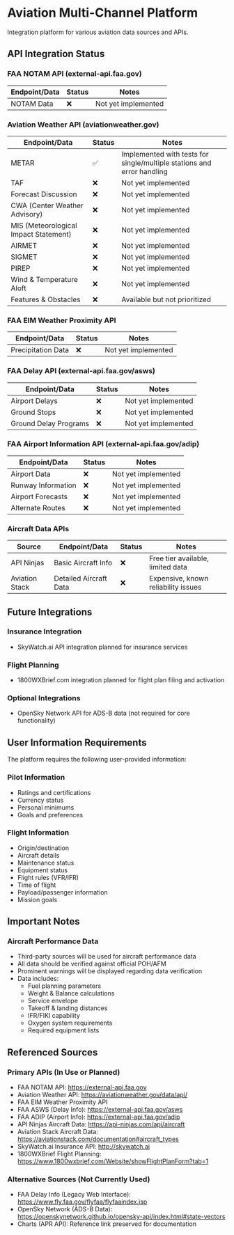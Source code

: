 # Aviation Multi-Channel Platform

Integration platform for various aviation data sources and APIs.

## API Integration Status

### FAA NOTAM API (external-api.faa.gov)
| Endpoint/Data | Status | Notes |
|--------------|--------|-------|
| NOTAM Data | ❌ | Not yet implemented |

### Aviation Weather API (aviationweather.gov)
| Endpoint/Data | Status | Notes |
|--------------|--------|-------|
| METAR | ✅ | Implemented with tests for single/multiple stations and error handling |
| TAF | ❌ | Not yet implemented |
| Forecast Discussion | ❌ | Not yet implemented |
| CWA (Center Weather Advisory) | ❌ | Not yet implemented |
| MIS (Meteorological Impact Statement) | ❌ | Not yet implemented |
| AIRMET | ❌ | Not yet implemented |
| SIGMET | ❌ | Not yet implemented |
| PIREP | ❌ | Not yet implemented |
| Wind & Temperature Aloft | ❌ | Not yet implemented |
| Features & Obstacles | ❌ | Available but not prioritized |

### FAA EIM Weather Proximity API
| Endpoint/Data | Status | Notes |
|--------------|--------|-------|
| Precipitation Data | ❌ | Not yet implemented |

### FAA Delay API (external-api.faa.gov/asws)
| Endpoint/Data | Status | Notes |
|--------------|--------|-------|
| Airport Delays | ❌ | Not yet implemented |
| Ground Stops | ❌ | Not yet implemented |
| Ground Delay Programs | ❌ | Not yet implemented |

### FAA Airport Information API (external-api.faa.gov/adip)
| Endpoint/Data | Status | Notes |
|--------------|--------|-------|
| Airport Data | ❌ | Not yet implemented |
| Runway Information | ❌ | Not yet implemented |
| Airport Forecasts | ❌ | Not yet implemented |
| Alternate Routes | ❌ | Not yet implemented |

### Aircraft Data APIs
| Source | Endpoint/Data | Status | Notes |
|--------|--------------|--------|-------|
| API Ninjas | Basic Aircraft Info | ❌ | Free tier available, limited data |
| Aviation Stack | Detailed Aircraft Data | ❌ | Expensive, known reliability issues |

## Future Integrations

### Insurance Integration
- SkyWatch.ai API integration planned for insurance services

### Flight Planning
- 1800WXBrief.com integration planned for flight plan filing and activation

### Optional Integrations
- OpenSky Network API for ADS-B data (not required for core functionality)

## User Information Requirements

The platform requires the following user-provided information:

### Pilot Information
- Ratings and certifications
- Currency status
- Personal minimums
- Goals and preferences

### Flight Information
- Origin/destination
- Aircraft details
- Maintenance status
- Equipment status
- Flight rules (VFR/IFR)
- Time of flight
- Payload/passenger information
- Mission goals

## Important Notes

### Aircraft Performance Data
- Third-party sources will be used for aircraft performance data
- All data should be verified against official POH/AFM
- Prominent warnings will be displayed regarding data verification
- Data includes:
  - Fuel planning parameters
  - Weight & Balance calculations
  - Service envelope
  - Takeoff & landing distances
  - IFR/FIKI capability
  - Oxygen system requirements
  - Required equipment lists

## Referenced Sources

### Primary APIs (In Use or Planned)
- FAA NOTAM API: https://external-api.faa.gov
- Aviation Weather API: https://aviationweather.gov/data/api/
- FAA EIM Weather Proximity API
- FAA ASWS (Delay Info): https://external-api.faa.gov/asws
- FAA ADIP (Airport Info): https://external-api.faa.gov/adip
- API Ninjas Aircraft Data: https://api-ninjas.com/api/aircraft
- Aviation Stack Aircraft Data: https://aviationstack.com/documentation#aircraft_types
- SkyWatch.ai Insurance API: http://skywatch.ai
- 1800WXBrief Flight Planning: https://www.1800wxbrief.com/Website/showFlightPlanForm?tab=1

### Alternative Sources (Not Currently Used)
- FAA Delay Info (Legacy Web Interface): https://www.fly.faa.gov/flyfaa/flyfaaindex.jsp
- OpenSky Network (ADS-B Data): https://openskynetwork.github.io/opensky-api/index.html#state-vectors
- Charts (APR API): Reference link preserved for documentation